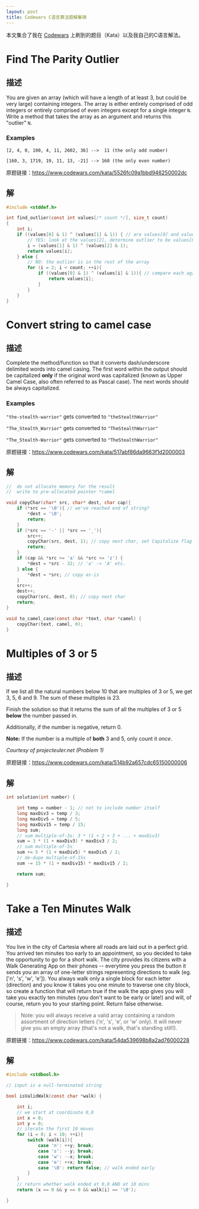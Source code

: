 ```yaml
---
layout: post
title: Codewars C语言算法题解集锦
---
```


本文集合了我在 [Codewars](https://www.codewars.com/dashboard) 上刷到的题目（Kata）以及我自己的C语言解法。

# Find The Parity Outlier

## 描述

You are given an array (which will have a length of at least 3, but could be very large) containing integers. The array is either entirely comprised of odd integers or entirely comprised of even integers except for a single integer `N`. Write a method that takes the array as an argument and returns this "outlier" `N`.

### Examples

```
[2, 4, 0, 100, 4, 11, 2602, 36] -->  11 (the only odd number)

[160, 3, 1719, 19, 11, 13, -21] --> 160 (the only even number)
```

原题链接：<https://www.codewars.com/kata/5526fc09a1bbd946250002dc>

## 解

```c
#include <stddef.h>

int find_outlier(const int values[/* count */], size_t count)
{
    int i;
    if ((values[0] & 1) ^ (values[1] & 1)) { // are values[0] and values[1] of different parity?
        // YES: look at the values[2], determine outlier to be values[0] or values[1]
        i = (values[1] & 1) ^ (values[2] & 1);
        return values[i];
    } else {
        // NO: the outlier is in the rest of the array
        for (i = 2; i < count; ++i){
            if ((values[0] & 1) ^ (values[i] & 1)){ // compare each against values[0]
                return values[i];
            }
        }
    }
}
```

# Convert string to camel case

## 描述

Complete the method/function so that it converts dash/underscore delimited words into camel casing. The first word within the output should be capitalized **only** if the original word was capitalized (known as Upper Camel Case, also often referred to as Pascal case). The next words should be always capitalized.

### Examples

`"the-stealth-warrior"` gets converted to `"theStealthWarrior"`

`"The_Stealth_Warrior"` gets converted to `"TheStealthWarrior"`

`"The_Stealth-Warrior"` gets converted to `"TheStealthWarrior"`

原题链接：<https://www.codewars.com/kata/517abf86da9663f1d2000003>

## 解

```c
//  do not allocate memory for the result
//  write to pre-allocated pointer *camel

void copyChar(char* src, char* dest, char cap){
    if (*src == '\0'){ // we've reached end of string?
        *dest = '\0';
        return;
    }
    if (*src == '-' || *src == '_'){
        src++;
        copyChar(src, dest, 1); // copy next char, set Capitalize flag
        return;
    }
    if (cap && *src >= 'a' && *src <= 'z') {
        *dest = *src - 32; // 'a' -> 'A' etc.
    } else {
        *dest = *src; // copy as-is
    }
    src++;
    dest++;
    copyChar(src, dest, 0); // copy next char
    return;
}

void to_camel_case(const char *text, char *camel) {
    copyChar(text, camel, 0);
}
```

# Multiples of 3 or 5

## 描述

If we list all the natural numbers below 10 that are multiples of 3 or 5, we get 3, 5, 6 and 9. The sum of these multiples is 23.

Finish the solution so that it returns the sum of all the multiples of 3 or 5 **below** the number passed in.

Additionally, if the number is negative, return 0.

**Note:** If the number is a multiple of **both** 3 and 5, only count it *once*.

*Courtesy of projecteuler.net (Problem 1)*

原题链接：<https://www.codewars.com/kata/514b92a657cdc65150000006>

## 解

```c
int solution(int number) {

    int temp = number - 1; // not to include number itself
    long maxDiv3 = temp / 3;
    long maxDiv5 = temp / 5;
    long maxDiv15 = temp / 15;
    long sum;
    // sum multiple-of-3s: 3 * (1 + 2 + 3 + ... + maxDiv3)
    sum = 3 * (1 + maxDiv3) * maxDiv3 / 2;
    // sum multiple-of-5s
    sum += 5 * (1 + maxDiv5) * maxDiv5 / 2;
    // de-dupe multiple-of-15s
    sum -= 15 * (1 + maxDiv15) * maxDiv15 / 2;

    return sum;

}
```

# Take a Ten Minutes Walk

## 描述

You live in the city of Cartesia where all roads are laid out in a perfect grid. You arrived ten minutes too early to an appointment, so you decided to take the opportunity to go for a short walk. The city provides its citizens with a Walk Generating App on their phones -- everytime you press the button it sends you an array of one-letter strings representing directions to walk (eg. ['n', 's', 'w', 'e']). You always walk only a single block for each letter (direction) and you know it takes you one minute to traverse one city block, so create a function that will return true if the walk the app gives you will take you exactly ten minutes (you don't want to be early or late!) and will, of course, return you to your starting point. Return false otherwise.

> Note: you will always receive a valid array containing a random assortment of direction letters ('n', 's', 'e', or 'w' only). It will never give you an empty array (that's not a walk, that's standing still!).

原题链接：<https://www.codewars.com/kata/54da539698b8a2ad76000228>

## 解

```c
#include <stdbool.h>

// input is a null-terminated string

bool isValidWalk(const char *walk) {

    int i;
    // we start at coordinate 0,0
    int x = 0;
    int y = 0;
    // iterate the first 10 moves
    for (i = 0; i < 10; ++i){
        switch (walk[i]){
            case 'n': ++y; break;
            case 's': --y; break;
            case 'w': --x; break;
            case 'e': ++x; break;
            case '\0': return false; // walk ended early
        }
    }
    // return whether walk ended at 0,0 AND at 10 mins
    return (x == 0 && y == 0 && walk[i] == '\0');

}
```
